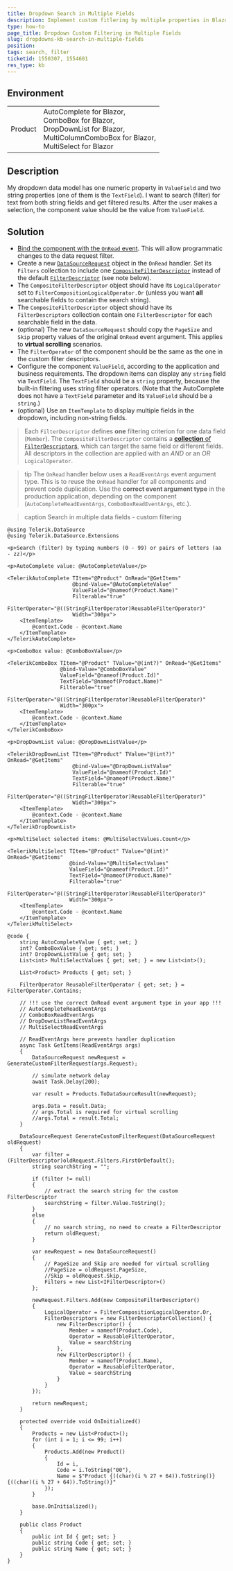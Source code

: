 ```yaml
---
title: Dropdown Search in Multiple Fields
description: Implement custom fitlering by multiple properties in Blazor AutoComplete, ComboBox, DropDownList and MultiSelect. Search in several data fields.
type: how-to
page_title: Dropdown Custom Filtering in Multiple Fields
slug: dropdowns-kb-search-in-multiple-fields
position: 
tags: search, filter
ticketid: 1550307, 1554601
res_type: kb
---
```


## Environment

<table>
    <tbody>
        <tr>
            <td>Product</td>
            <td>
                AutoComplete for Blazor, <br />
                ComboBox for Blazor, <br />
                DropDownList for Blazor, <br />
                MultiColumnComboBox for Blazor, <br />
                MultiSelect for Blazor
            </td>
        </tr>
    </tbody>
</table>

## Description

My dropdown data model has one numeric property in `ValueField` and two string properties (one of them is the `TextField`). I want to search (filter) for text from both string fields and get filtered results. After the user makes a selection, the component value should be the value from `ValueField`.

## Solution

* [Bind the component with the `OnRead` event](slug://common-features-data-binding-onread). This will allow programmatic changes to the data request filter.
* Create a new [`DataSourceRequest`](/blazor-ui/api/Telerik.DataSource.DataSourceRequest) object in the `OnRead` handler. Set its `Filters` collection to include one [`CompositeFilterDescriptor`](/blazor-ui/api/Telerik.DataSource.CompositeFilterDescriptor) instead of the default [`FilterDescriptor`](/blazor-ui/api/Telerik.DataSource.FilterDescriptor) (see note below).
* The `CompositeFilterDescriptor` object should have its `LogicalOperator` set to `FilterCompositionLogicalOperator.Or` (unless you want **all** searchable fields to contain the search string).
* The `CompositeFilterDescriptor` object should have its `FilterDescriptors` collection contain one `FilterDescriptor` for each searchable field in the data.
* (optional) The new `DataSourceRequest` should copy the `PageSize` and `Skip` property values of the original `OnRead` event argument. This applies to **virtual scrolling** scenarios.
* The `FilterOperator` of the component should be the same as the one in the custom filter descriptors.
* Configure the component `ValueField`, according to the application and business requirements. The dropdown items can display any `string` field via `TextField`. The `TextField` should be a `string` property, because the built-in filtering uses string filter operators. (Note that the AutoComplete does not have a `TextField` parameter and its `ValueField` should be a `string`.)
* (optional) Use an `ItemTemplate` to display multiple fields in the dropdown, including non-string fields.

> Each `FilterDescriptor` defines **one** filtering criterion for one data field (`Member`). The `CompositeFilterDescriptor` contains a [**collection** of `FilterDescriptor`s](/blazor-ui/api/Telerik.DataSource.FilterDescriptorCollection), which can target the same field or different fields. All descriptors in the collection are applied with an *AND* or an *OR* `LogicalOperator`.

>tip The `OnRead` handler below uses a `ReadEventArgs` event argument type. This is to reuse the `OnRead` handler for all components and prevent code duplication. Use the **correct event argument type** in the production application, depending on the component (`AutoCompleteReadEventArgs`, `ComboBoxReadEventArgs`, etc.).

>caption Search in multiple data fields - custom filtering

````RAZOR
@using Telerik.DataSource
@using Telerik.DataSource.Extensions

<p>Search (filter) by typing numbers (0 - 99) or pairs of letters (aa - zz)</p>

<p>AutoComplete value: @AutoCompleteValue</p>

<TelerikAutoComplete TItem="@Product" OnRead="@GetItems"
                     @bind-Value="@AutoCompleteValue"
                     ValueField="@nameof(Product.Name)"
                     Filterable="true"
                     FilterOperator="@((StringFilterOperator)ReusableFilterOperator)"
                     Width="300px">
    <ItemTemplate>
        @context.Code - @context.Name
    </ItemTemplate>
</TelerikAutoComplete>

<p>ComboBox value: @ComboBoxValue</p>

<TelerikComboBox TItem="@Product" TValue="@(int?)" OnRead="@GetItems"
                 @bind-Value="@ComboBoxValue"
                 ValueField="@nameof(Product.Id)"
                 TextField="@nameof(Product.Name)"
                 Filterable="true"
                 FilterOperator="@((StringFilterOperator)ReusableFilterOperator)"
                 Width="300px">
    <ItemTemplate>
        @context.Code - @context.Name
    </ItemTemplate>
</TelerikComboBox>

<p>DropDownList value: @DropDownListValue</p>

<TelerikDropDownList TItem="@Product" TValue="@(int?)" OnRead="@GetItems"
                     @bind-Value="@DropDownListValue"
                     ValueField="@nameof(Product.Id)"
                     TextField="@nameof(Product.Name)"
                     Filterable="true"
                     FilterOperator="@((StringFilterOperator)ReusableFilterOperator)"
                     Width="300px">
    <ItemTemplate>
        @context.Code - @context.Name
    </ItemTemplate>
</TelerikDropDownList>

<p>MultiSelect selected items: @MultiSelectValues.Count</p>

<TelerikMultiSelect TItem="@Product" TValue="@(int)" OnRead="@GetItems"
                    @bind-Value="@MultiSelectValues"
                    ValueField="@nameof(Product.Id)"
                    TextField="@nameof(Product.Name)"
                    Filterable="true"
                    FilterOperator="@((StringFilterOperator)ReusableFilterOperator)"
                    Width="300px">
    <ItemTemplate>
        @context.Code - @context.Name
    </ItemTemplate>
</TelerikMultiSelect>

@code {
    string AutoCompleteValue { get; set; }
    int? ComboBoxValue { get; set; }
    int? DropDownListValue { get; set; }
    List<int> MultiSelectValues { get; set; } = new List<int>();

    List<Product> Products { get; set; }

    FilterOperator ReusableFilterOperator { get; set; } = FilterOperator.Contains;

    // !!! use the correct OnRead event argument type in your app !!!
    // AutoCompleteReadEventArgs
    // ComboBoxReadEventArgs
    // DropDownListReadEventArgs
    // MultiSelectReadEventArgs

    // ReadEventArgs here prevents handler duplication
    async Task GetItems(ReadEventArgs args)
    {
        DataSourceRequest newRequest = GenerateCustomFilterRequest(args.Request);

        // simulate network delay
        await Task.Delay(200);

        var result = Products.ToDataSourceResult(newRequest);

        args.Data = result.Data;
        // args.Total is required for virtual scrolling
        //args.Total = result.Total;
    }

    DataSourceRequest GenerateCustomFilterRequest(DataSourceRequest oldRequest)
    {
        var filter = (FilterDescriptor)oldRequest.Filters.FirstOrDefault();
        string searchString = "";

        if (filter != null)
        {
            // extract the search string for the custom FilterDescriptor
            searchString = filter.Value.ToString();
        }
        else
        {
            // no search string, no need to create a FilterDescriptor
            return oldRequest;
        }

        var newRequest = new DataSourceRequest()
        {
            // PageSize and Skip are needed for virtual scrolling
            //PageSize = oldRequest.PageSize,
            //Skip = oldRequest.Skip,
            Filters = new List<IFilterDescriptor>()
        };

        newRequest.Filters.Add(new CompositeFilterDescriptor()
        {
            LogicalOperator = FilterCompositionLogicalOperator.Or,
            FilterDescriptors = new FilterDescriptorCollection() {
                new FilterDescriptor() {
                    Member = nameof(Product.Code),
                    Operator = ReusableFilterOperator,
                    Value = searchString
                },
                new FilterDescriptor() {
                    Member = nameof(Product.Name),
                    Operator = ReusableFilterOperator,
                    Value = searchString
                }
            }
        });

        return newRequest;
    }

    protected override void OnInitialized()
    {
        Products = new List<Product>();
        for (int i = 1; i <= 99; i++)
        {
            Products.Add(new Product()
            {
                Id = i,
                Code = i.ToString("00"),
                Name = $"Product {((char)(i % 27 + 64)).ToString()}{((char)(i % 27 + 64)).ToString()}"
            });
        }

        base.OnInitialized();
    }

    public class Product
    {
        public int Id { get; set; }
        public string Code { get; set; }
        public string Name { get; set; }
    }
}
````
